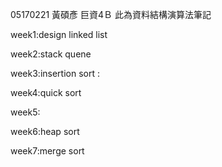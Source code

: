 05170221
黃碩彥 
巨資4Ｂ 
此為資料結構演算法筆記

week1:design linked list 



week2:stack quene



week3:insertion sort  :
 
 
week4:quick sort




week5:



week6:heap sort


week7:merge sort
